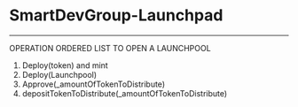 # SmartDevGroup-Launchpad


---

OPERATION ORDERED LIST TO OPEN A LAUNCHPOOL
1. Deploy(token) and mint 
2. Deploy(Launchpool)
3. Approve(_amountOfTokenToDistribute)
4. depositTokenToDistribute(_amountOfTokenToDistribute)